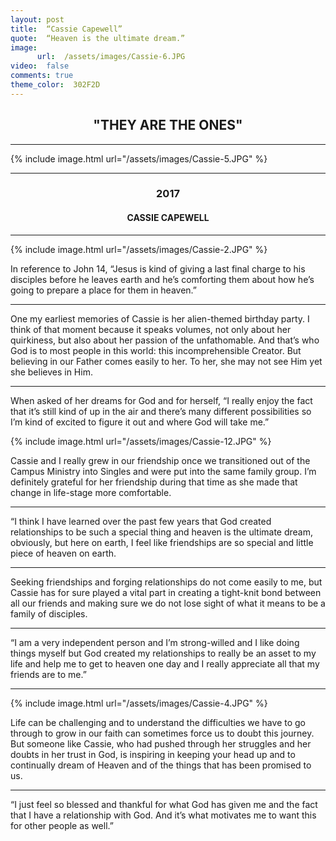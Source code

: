 ```yaml
---
layout: post
title:  “Cassie Capewell”
quote:  “Heaven is the ultimate dream.”
image:
      url:  /assets/images/Cassie-6.JPG
video:  false
comments: true
theme_color:  302F2D
---
```


## <center>"THEY ARE THE ONES"</center>

***

{% include image.html url="/assets/images/Cassie-5.JPG" %}

***

### <center>2017</center>

#### <center>CASSIE CAPEWELL</center>

***

{% include image.html url="/assets/images/Cassie-2.JPG" %}

In reference to John 14, “Jesus is kind of giving a last final charge to his disciples before he leaves earth and he’s comforting them about how he’s going to prepare a place for them in heaven.”

***

One my earliest memories of Cassie is her alien-themed birthday party. I think of that moment because it speaks volumes, not only about her quirkiness, but also about her passion of the unfathomable. And that’s who God is to most people in this world: this incomprehensible Creator. But believing in our Father comes easily to her. To her, she may not see Him yet she believes in Him. 

***

When asked of her dreams for God and for herself, “I really enjoy the fact that it’s still kind of up in the air and there’s many different possibilities so I’m kind of excited to figure it out and where God will take me.”

{% include image.html url="/assets/images/Cassie-12.JPG" %}

Cassie and I really grew in our friendship once we transitioned out of the Campus Ministry into Singles and were put into the same family group. I’m definitely grateful for her friendship during that time as she made that change in life-stage more comfortable.

***

“I think I have learned over the past few years that God created relationships to be such a special thing and heaven is the ultimate dream, obviously, but here on earth, I feel like friendships are so special and little piece of heaven on earth.

***

Seeking friendships and forging relationships do not come easily to me, but Cassie has for sure played a vital part in creating a tight-knit bond between all our friends and making sure we do not lose sight of what it means to be a family of disciples.

****

“I am a very independent person and I’m strong-willed and I like doing things myself but God created my relationships to really be an asset to my life and help me to get to heaven one day and I really appreciate all that my friends are to me.”

***

{% include image.html url="/assets/images/Cassie-4.JPG" %}

Life can be challenging and to understand the difficulties we have to go through to grow in our faith can sometimes force us to doubt this journey. But someone like Cassie, who had pushed through her struggles and her doubts in her trust in God, is inspiring in keeping your head up and to continually dream of Heaven and of the things that has been promised to us.

***

“I just feel so blessed and thankful for what God has given me and the fact that I have a relationship with God. And it’s what motivates me to want this for other people as well.”

